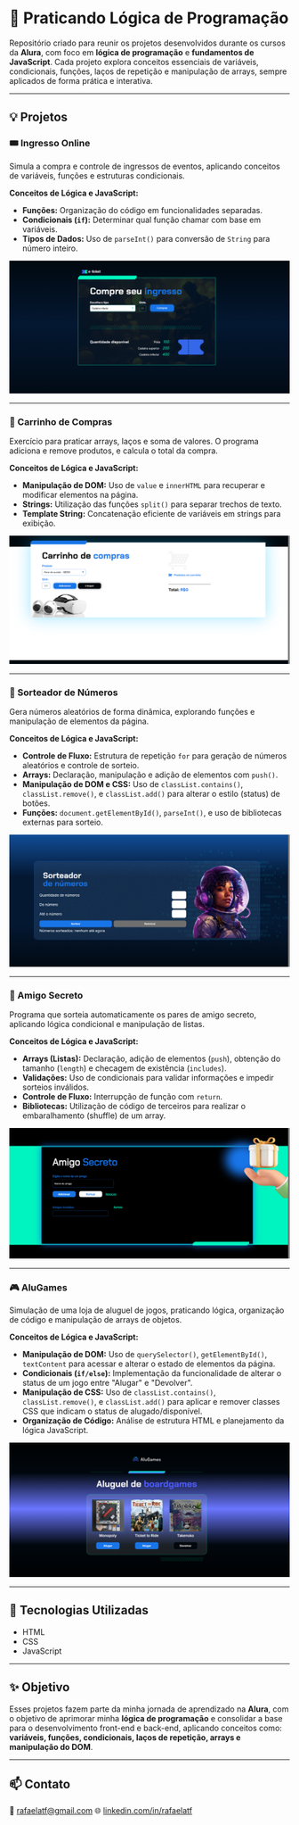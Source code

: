 # 🧩 Praticando Lógica de Programação

Repositório criado para reunir os projetos desenvolvidos durante os cursos da **Alura**, com foco em **lógica de programação** e **fundamentos de JavaScript**.
Cada projeto explora conceitos essenciais de variáveis, condicionais, funções, laços de repetição e manipulação de arrays, sempre aplicados de forma prática e interativa.

---

## 💡 Projetos

### 🎟️ Ingresso Online
Simula a compra e controle de ingressos de eventos, aplicando conceitos de variáveis, funções e estruturas condicionais.

**Conceitos de Lógica e JavaScript:**
* **Funções:** Organização do código em funcionalidades separadas.
* **Condicionais (`if`):** Determinar qual função chamar com base em variáveis.
* **Tipos de Dados:** Uso de `parseInt()` para conversão de `String` para número inteiro.

![Ingresso Online](https://github.com/rafaelatf/praticando-logica-de-programacao/blob/main/4f49cf14-5d45-47c8-9769-5cdeda776836.png)

---

### 🛒 Carrinho de Compras
Exercício para praticar arrays, laços e soma de valores. O programa adiciona e remove produtos, e calcula o total da compra.

**Conceitos de Lógica e JavaScript:**
* **Manipulação de DOM:** Uso de `value` e `innerHTML` para recuperar e modificar elementos na página.
* **Strings:** Utilização das funções `split()` para separar trechos de texto.
* **Template String:** Concatenação eficiente de variáveis em strings para exibição.

![Carrinho de Compras](https://github.com/rafaelatf/praticando-logica-de-programacao/blob/main/650800e1-d215-44fe-8869-d4b9fb1340ef.png)

---

### 🎲 Sorteador de Números
Gera números aleatórios de forma dinâmica, explorando funções e manipulação de elementos da página.

**Conceitos de Lógica e JavaScript:**
* **Controle de Fluxo:** Estrutura de repetição `for` para geração de números aleatórios e controle de sorteio.
* **Arrays:** Declaração, manipulação e adição de elementos com `push()`.
* **Manipulação de DOM e CSS:** Uso de `classList.contains()`, `classList.remove()`, e `classList.add()` para alterar o estilo (status) de botões.
* **Funções:** `document.getElementById()`, `parseInt()`, e uso de bibliotecas externas para sorteio.

![Sorteador de Números](https://github.com/rafaelatf/praticando-logica-de-programacao/blob/main/99897372-5fe0-4858-b01d-871aadc95a82.png)

---

### 🎁 Amigo Secreto
Programa que sorteia automaticamente os pares de amigo secreto, aplicando lógica condicional e manipulação de listas.

**Conceitos de Lógica e JavaScript:**
* **Arrays (Listas):** Declaração, adição de elementos (`push`), obtenção do tamanho (`length`) e checagem de existência (`includes`).
* **Validações:** Uso de condicionais para validar informações e impedir sorteios inválidos.
* **Controle de Fluxo:** Interrupção de função com `return`.
* **Bibliotecas:** Utilização de código de terceiros para realizar o embaralhamento (shuffle) de um array.

![Amigo Secreto](https://github.com/rafaelatf/praticando-logica-de-programacao/blob/main/c056c0c5-7a25-496d-930e-a3af1320bf90.png)

---

### 🎮 AluGames
Simulação de uma loja de aluguel de jogos, praticando lógica, organização de código e manipulação de arrays de objetos.

**Conceitos de Lógica e JavaScript:**
* **Manipulação de DOM:** Uso de `querySelector()`, `getElementById()`, `textContent` para acessar e alterar o estado de elementos da página.
* **Condicionais (`if/else`):** Implementação da funcionalidade de alterar o status de um jogo entre "Alugar" e "Devolver".
* **Manipulação de CSS:** Uso de `classList.contains()`, `classList.remove()`, e `classList.add()` para aplicar e remover classes CSS que indicam o status de alugado/disponível.
* **Organização de Código:** Análise de estrutura HTML e planejamento da lógica JavaScript.

![AluGames](https://github.com/rafaelatf/praticando-logica-de-programacao/blob/main/c3befd76-8948-41c3-9c2f-42ca6c6d1714.png)

---

## 🧠 Tecnologias Utilizadas
- HTML
- CSS
- JavaScript

---

## ✨ Objetivo
Esses projetos fazem parte da minha jornada de aprendizado na **Alura**, com o objetivo de aprimorar minha **lógica de programação** e consolidar a base para o desenvolvimento front-end e back-end, aplicando conceitos como: **variáveis, funções, condicionais, laços de repetição, arrays e manipulação do DOM**.

---

## 📫 Contato
📧 [rafaelatf@gmail.com](mailto:rafaelatf@gmail.com)
🌐 [linkedin.com/in/rafaelatf](https://linkedin.com/in/rafaelatf)
